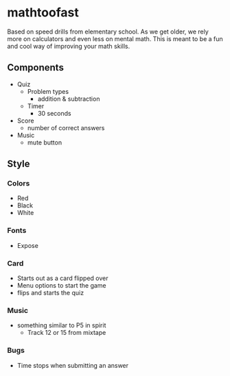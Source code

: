 # mathtoofast

Based on speed drills from elementary school. As we get older, we rely more on calculators and even less on mental math. This is meant to be a fun and cool way of improving your math skills.

## Components

- Quiz
  - Problem types
    - addition & subtraction
  - Timer
    - 30 seconds
- Score
  - number of correct answers
- Music
  - mute button

## Style

### Colors

- Red
- Black
- White

### Fonts

- Expose

### Card

- Starts out as a card flipped over
- Menu options to start the game
- flips and starts the quiz

### Music

- something similar to P5 in spirit
  - Track 12 or 15 from mixtape

### Bugs

- Time stops when submitting an answer
